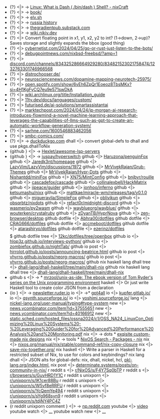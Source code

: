 * {?} <|> ->  [Linux: What is Dash ( /bin/dash ) Shell? - nixCraft](https://www.cyberciti.biz/faq/debian-ubuntu-linux-binbash-vs-bindash-vs-binshshell/)
* {?} <|> ->  [book/](https://www.nushell.sh/book/)
* {?} <|> ->  [elv.sh](https://elv.sh/learn/)
* {?} <|> ->  [russia history](https://freedomlibrary.hillsdale.edu/programs/cca-i-russia/russia-from-1696-1917-an-overview)
* {?} <|> ->  [thegradientpub.substack.com](https://thegradientpub.substack.com/p/ted-gibson-language-structure-communication-llms)
* {?} <|> ->  [wiki.nikiv.dev](https://wiki.nikiv.dev/unix/shell/fish)
* {?} <|> Convert floating point in x1, y1, x2, y2 to int? (1→down, 2→up)? Saves storage and slightly expands the bbox (good thing)
* {?} <|> [cybernetist.com/2024/04/25/go-or-rust-just-listen-to-the-bots/](https://cybernetist.com/2024/04/25/go-or-rust-just-listen-to-the-bots/)
* {?} <|> [debugpointnews.com/nixbsd-freebsd/?amp=1](https://debugpointnews.com/nixbsd-freebsd/?amp=1)
* {?} <|> [discord.com/channels/834325286664929280/834821523021758474/1232763301746966568](https://discord.com/channels/834325286664929280/834821523021758474/1232763301746966568)
* {?} <|> [distrochooser.de/](https://distrochooser.de/)
* {?} <|> [neurosciencenews.com/dopamine-mapping-neurotech-25975/](https://neurosciencenews.com/dopamine-mapping-neurotech-25975/)
* {?} <|> [open.spotify.com/show/6vEh6ZpQr1Eoeoz8TbsMKx?si=4H1KgFyCQ7eu9e571swDkA](https://open.spotify.com/show/6vEh6ZpQr1Eoeoz8TbsMKx?si=4H1KgFyCQ7eu9e571swDkA)
* {?} <|> [wiki.archlinux.org/title/Installation_guide](https://wiki.archlinux.org/title/Installation_guide)
* {?} <|> [11ty.dev/docs/languages/custom/](https://www.11ty.dev/docs/languages/custom/)
* {?} <|> [futurised.de/ai-solutions/smartassistantai](https://www.futurised.de/ai-solutions/smartassistantai)
* {?} <|> [marktechpost.com/2024/04/24/jp-morgan-ai-research-introduces-flowmind-a-novel-machine-learning-approach-that-leverages-the-capabilities-of-llms-such-as-gpt-to-create-an-automatic-workflow-generation-system/](https://www.marktechpost.com/2024/04/24/jp-morgan-ai-research-introduces-flowmind-a-novel-machine-learning-approach-that-leverages-the-capabilities-of-llms-such-as-gpt-to-create-an-automatic-workflow-generation-system/)
* {?} <|> [sarhne.com/1600546883462056](https://www.sarhne.com/1600546883462056)
* {?} <|> [smbc-comics.com/](https://www.smbc-comics.com/)
* {?} <|> → [duckduckgo.com](https://duckduckgo.com/?q%3Dcontent-addressed%2Bstorage%2Bin%2Bnix%26ia%3Dweb)
dhall                                              <|> convert global-defs to dhall and use pkgs.dhallToNix
* {github                                             } <|> ->  [Hexlet/awesome-lsp-servers](https://github.com/Hexlet/awesome-lsp-servers)
* {github                                             } <|> ->  [juspay/hyperswitch](https://github.com/juspay/hyperswitch)
github                                             <|> [Haruzona/penguinFox](https://github.com/Haruzona/penguinFox)
github                                             <|> [Jaredk3nt/homepage](https://github.com/Jaredk3nt/homepage)
github                                             <|> [LazyVim/LazyVim/discussions/1972](https://github.com/LazyVim/LazyVim/discussions/1972)
github                                             <|> [MrVivekRajan/Grub-Themes](https://github.com/MrVivekRajan/Grub-Themes)
github                                             <|> [MrVivekRajan/Hypr-Dots](https://github.com/MrVivekRajan/Hypr-Dots)
github                                             <|> [Nishantdd/miniFox](https://github.com/Nishantdd/miniFox)
github                                             <|> [XN75/MintConfig](https://github.com/XN75/MintConfig)
github                                             <|> [bnjbvr/rouille](https://github.com/bnjbvr/rouille)
github                                             <|> [cascadefox/cascade](https://github.com/cascadefox/cascade)
github                                             <|> [collinalexbell/HackMatrix](https://github.com/collinalexbell/HackMatrix)
github                                             <|> [iipeace/guider](https://github.com/iipeace/guider)
github                                             <|> [jonhoo/inferno](https://github.com/jonhoo/inferno)
github                                             <|> [ketsumashu/nixx](https://github.com/ketsumashu/nixx)
github                                             <|> [mattkae/miracle-wm/releases/tag/v0.1.0](https://github.com/mattkae/miracle-wm/releases/tag/v0.1.0)
github                                             <|> [migueravila/SimpleFox](https://github.com/migueravila/SimpleFox)
github                                             <|> [oblivikun](https://github.com/oblivikun)
github                                             <|> [obsqrbtz/nixdots](https://github.com/obsqrbtz/nixdots)
github                                             <|> [refact0r/midnight-discord](https://github.com/refact0r/midnight-discord)
github                                             <|> [wasmerio/py2wasm](https://github.com/wasmerio/py2wasm)
github                                             <|> [wayblueorg/wayblue/](https://github.com/wayblueorg/wayblue/)
github                                             <|> [wouterken/crystalruby](https://github.com/wouterken/crystalruby)
github                                             <|> [zDyanTB/HyprNova](https://github.com/zDyanTB/HyprNova)
github                                             <|> [zen-browser/desktop](https://github.com/zen-browser/desktop)
github dotfile                                     <|> [Abhra00/dotfiles](https://github.com/Abhra00/dotfiles)
github dotfile                                     <|> [CRAG666/dotfiles](https://github.com/CRAG666/dotfiles)
github dotfile                                     <|> [accmeboot/dotfiles](https://github.com/accmeboot/dotfiles)
github dotfile                                     <|> [atarashiryo/dotfiles](https://github.com/atarashiryo/dotfiles)
github dotfile                                     <|> [ezerinz/dotfiles](https://github.com/ezerinz/dotfiles) $$$$$$$$$
github dotfile tree                                <|> [12kc/dotfiles/tree/openbox](https://github.com/12kc/dotfiles/tree/openbox)
github io                                          <|> [hlop3z.github.io/interviews-python/](https://hlop3z.github.io/interviews-python/)
github io                                          <|> [zombiefox.github.io/nightTab/](https://zombiefox.github.io/nightTab/)
github io post                                     <|> [hirrolot.github.io/posts/announcing-beatrice.html](https://hirrolot.github.io/posts/announcing-beatrice.html)
github io post                                     <|> [vhyrro.github.io/posts/neorg-macros/](https://vhyrro.github.io/posts/neorg-macros/)
github io post                                     <|> [vhyrro.github.io/posts/neorg-macros/](https://vhyrro.github.io/posts/neorg-macros/)
github nix haskell lang dhall tree                 <|> [dhall-lang/dhall-haskell/tree/main/dhall-nix](https://github.com/dhall-lang/dhall-haskell/tree/main/dhall-nix)
github nix haskell lang dhall tree                 <|> [dhall-lang/dhall-haskell/tree/main/dhall-nix](https://github.com/dhall-lang/dhall-haskell/tree/main/dhall-nix)
* github s                                           <|> -> * [mrzool/unix-as-ide: The ebook version of Tom Ryder's series on the Unix programming environment](https://github.com/mrzool/unix-as-ide)
haskell                                            <|> Or just write Haskell tool to create color JSON from a declaration
* {io                                                 } <|> ->  [newsletter.ruder.io](https://newsletter.ruder.io/p/the-big-picture-of-ai-research)
io                                                 <|> ->* [gpt4all](https://gpt4all.io/index.html)
io                                                 <|> [kupfer.gitlab.io/](https://kupfer.gitlab.io/)
io                                                 <|> [qsynth.sourceforge.io/](https://qsynth.sourceforge.io/)
io                                                 <|> [yoshimi.sourceforge.io/](https://yoshimi.sourceforge.io/)
lang                                               <|> [nickel-lang.org/user-manual/typing#type-system](https://nickel-lang.org/user-manual/typing#type-system)
new                                                <|> [news.ycombinator.com/item?id=37555651](https://news.ycombinator.com/item?id=37555651)
new                                                <|> [news.ycombinator.com/item?id=40166912](https://news.ycombinator.com/item?id=40166912)
new                                                <|> [static.sched.com/hosted_files/ossna2024/c1/OSS_NA24_LinuxCon_Optimizing%20Linux%20Systems%20-%20Leveraging%20Guider%20for%20Advanced%20Performance%20Analysis%20and%20Monitoring.pdf](https://static.sched.com/hosted_files/ossna2024/c1/OSS_NA24_LinuxCon_Optimizing%20Linux%20Systems%20-%20Leveraging%20Guider%20for%20Advanced%20Performance%20Analysis%20and%20Monitoring.pdf)
nix                                                <|> -> dots * [exqisite custom-made nix designs](https://cybernews.com/editorial/the-sweet-fruits-of-hard-work-the-most-exquisite-custom-made-nix-designs/)
nix                                                <|> -> tools * [NixOS Search - Packages - nix](https://search.nixos.org/packages?channel%3Dunstable%26from%3D0%26size%3D50%26sort%3Drelevance%26type%3Dpackages%26query%3Dnix)
nix                                                <|> [nixos.org/manual/nix/stable/command-ref/nix-copy-closure](https://nixos.org/manual/nix/stable/command-ref/nix-copy-closure)
nix                                                <|> [save-nix-together.org/](https://save-nix-together.org/)
nix haskell                                        <|> Write a parser in Haskell for a restricted subset of Nix, to use for colors and keybindings?
nix lang dhall                                     <|> JSON alts for global-defs: nix, dhall, nickel, hcl, [pkl-lang.org/index.html,](https://pkl-lang.org/index.html,)
nix post                                           <|> [determinate.systems/posts/on-community-in-nix/](https://determinate.systems/posts/on-community-in-nix/)
r reddit s                                         <|> [r/NixOS/s/F4Y7Sq0bTP](https://www.reddit.com/r/NixOS/s/F4Y7Sq0bTP)
r reddit s                                         <|> [r/browsers/s/GuvHRD1Y1C](https://www.reddit.com/r/browsers/s/GuvHRD1Y1C)
r reddit s unixporn                                <|> [r/unixporn/s/IK1cer88Bu](https://www.reddit.com/r/unixporn/s/IK1cer88Bu)
r reddit s unixporn                                <|> [r/unixporn/s/W5vf8eRRFU](https://www.reddit.com/r/unixporn/s/W5vf8eRRFU)
r reddit s unixporn                                <|> [r/unixporn/s/YcQemYe494](https://www.reddit.com/r/unixporn/s/YcQemYe494)
r reddit s unixporn                                <|> [r/unixporn/s/sYg968syn9](https://www.reddit.com/r/unixporn/s/sYg968syn9)
r reddit s unixporn                                <|> [r/unixporn/s/tdjNY4PC4Z](https://www.reddit.com/r/unixporn/s/tdjNY4PC4Z)
* {r reddit unixporn comment                          } <|> ->  [np.reddit.com](https://np.reddit.com/r/unixporn/comments/obak1a/awesome_still_in_love_with_alpine/h3o2uuh/)
youtube                                            <|> [video](https://www.youtube.com/@Serokell/playlists)
youtube watch                                      <|> [...](https://m.youtube.com/watch?v=72y2EC5fkcE)
youtube watch new                                  <|> [...](https://m.youtube.com/watch?v=GVlPQjkb8SE)